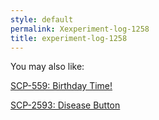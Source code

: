 ```yaml
---
style: default
permalink: Xexperiment-log-1258
title: experiment-log-1258
---
```

You may also like:

[SCP-559: Birthday Time!](http://scp-wiki.net/scp-559)

[SCP-2593: Disease Button](http://scp-wiki.net/scp-2593)
